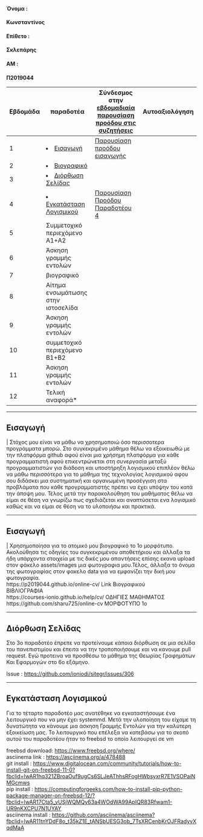 <h4> Όνομα :<h4> Κωνσταντίνος 
<h4> Επίθετο :<h4> Σκλεπάρης
<h4> ΑΜ : <h4> Π2019044 

| Εβδομάδα |παραδοτέα| Σύνδεσμος στην [εβδομαδιαία παρουσίαση προόδου στις συζητήσεις](https://github.com/courses-ionio/help/discussions/categories/show-and-tell) | Αυτοαξιολόγηση|
| --- | --- | --- | --- |
| 1 | <li><a href="#Εισαγωγή"><span class="toctext">Εισαγωγή</span></a> |<a href="https://github.com/courses-ionio/help/discussions/124">Παρουσίαση προόδου εισαγωγής</a>| |
| 2 |<li><a href="#Βιογραφικό"><span class="toctext">Βιογραφικό</span></a> |  ||
| 3 | <li><a href="#Διόρθωση Σελίδας"><span class="toctext">Διόρθωση Σελίδας</span></a>| | |
| 4 | <li><a href="#Εγκατάσταση Λογισμικού"><span class="toctext">Εγκατάσταση Λογισμικού</span></a>|<a href="https://github.com/courses-ionio/help/discussions/431">Παρουσίαση Προόδου Παραδοτέου 4</a> | |
| 5 | Συμμετοχικό περιεχόμενο A1+A2 | | |
| 6 | Άσκηση γραμμής εντολών | | |
| 7 | βιογραφικό | | |
| 8 | Αίτημα ενσωμάτωσης στην ιστοσελίδα | | |
| 9 | Άσκηση γραμμής εντολών | | |
| 10 | συμμετοχικό περιεχόμενο B1+B2 | | |
| 11 | Άσκηση γραμμής εντολών | | |
| 12 | Τελική αναφορά* | | |

  
  <hr></hr> 
  <h2><span id="Εισαγωγή">Εισαγωγή</span></h2>|
  Στόχος μου είναι να μάθω να χρησημοποιώ όσο περισσοτερα προγράμματα μπορώ. Στο συγκεκριμένο μάθημα θέλω να εξοικειωθώ 
  με την πλατφόρμα github αφού είναι μια χρήσημη πλατφόρμα για κάθε προγραμματιστή αφού επικεντρώνεται στη συνεργασία 
  μεταξύ προγραμματιστών για διάδοση και υποστήρηξη λογισμικού επιπλέον θέλω να μάθω περισσότερα για το μάθημα της τεχνολογίας
  λογισμικού αφου σου διδάσκει μια συστηματική και οργανωμένη προσέγγιση στα προβλάματα που κάθε προγραμματιστής πρέπει να έχει 
  υπόψην του κατά την άποψη μου. Τέλος μετά την παρακολούθηση του μαθήματος θέλω να είμαι σε θέση να γνωρίζω πως σχεδιάζεται και
  αναπτύσεται ενα λογισμικό καθώς και να είμαι σε θέση να το υλοποιήσω και πρακτικά.
  <hr></hr>
   
  <h2><span id="Βιογραφικό">Εισαγωγή</span></h2>|
  Χρησημοποίησα για το ατομικό μου βιογραφικό το 1ο μορφότυπο. Ακολούθησα τις οδηγίες του συγκεκριμένου αποθετήριου και άλλαξα τα ήδη υπάρχοντα στοιχεία με τις δικές μου απαντήσεις 
  επίσης εκανα upload στον φάκελο assets/images μια φωτογραφια μου.Τέλος, άλλαξα το όνομα της φωτογραφίας στον φακελο data για να εμφανίζει την δική μου φωτογραφία.
  <br>
  https://p2019044.github.io/online-cv/ Link Βιογραφικού
  <br> ΒΙΒΛΙΟΓΡΑΦΙΑ
 <br> 
 https://courses-ionio.github.io/help/cv/ ΟΔΗΓΙΕΣ ΜΑΘΗΜΑΤΟΣ <br>
 https://github.com/sharu725/online-cv    ΜΟΡΦΟΤΥΠΟ 1ο
 <hr></hr>
  
  <h2><span id="Διόρθωση Σελίδας">Διόρθωση Σελίδας</span></h2>
  Στο 3ο παραδοτέο έπρεπε να προτείνουμε κάποια διόρθωση σε μια σελίδα του πανεπιστιμίου και έπειτα να την τροποποιήσουμε και να κανουμε pull request.
  Εγώ προτεινα να προσθέσω το μάθημα της Θεωρίας Γραφημάτων Και Εφαρμογών στο 6ο εξάμηνο. <br>
  
  Issue : https://github.com/ioniodi/sitegr/issues/306
  
  
  <hr></hr>
  
  <h2><span id="Εγκατάσταση Λογισμικού">Εγκατάσταση Λογισμικού</span></h2>
  Για το τέταρτο παραδοτέο μας ανατέθηκε να εγκαταστήσουμε ένα λειτουργικό που να μην έχει systemmd. Μετά την υλοποίηση του είχαμε τη δυνατώτητα να κάνουμε
  μια άσκηση Γραμμής Εντολών για την καλύτερη εξοικείωση μας. Το λειτουργικό που επέλεξα να κατεβάσω για το σκοπό αυτού του παραδοτέου ήταν το freebsd το οποίο 
  λειτουργεί σε vm <br> 
  
  freebsd download: https://www.freebsd.org/where/ <br>
  asciinema link : https://asciinema.org/a/478488 <br>
  git install : https://www.digitalocean.com/community/tutorials/how-to-install-git-on-freebsd-11-0?fbclid=IwAR1hq321ZBroaOuf9ugCs6SLJeAThhsRFogHWbsyxrR7E1VSOPaiNMGcmws
  <br> pip install : https://computingforgeeks.com/how-to-install-pip-python-package-manager-on-freebsd-12/?fbclid=IwAR17Cta5_vUSjWQMQy63a4WOdWA99ApIQR83Rfwam1-UR9nKXCPU7N1UYAY
 <br> asciinema install : https://github.com/asciinema/asciinema?fbclid=IwAR11tnYDdF8o_t35kZ1E_tANSbUESG3ob_7TsXRCenbKrOJFRadyvXqdMaA <br>
